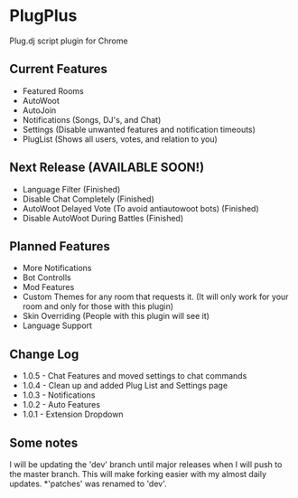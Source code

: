 PlugPlus
=====

Plug.dj script plugin for Chrome

Current Features
----
* Featured Rooms
* AutoWoot
* AutoJoin
* Notifications (Songs, DJ's, and Chat) 
* Settings (Disable unwanted features and notification timeouts)
* PlugList (Shows all users, votes, and relation to you)

Next Release (AVAILABLE SOON!)
----
* Language Filter (Finished)
* Disable Chat Completely (Finished)
* AutoWoot Delayed Vote (To avoid antiautowoot bots) (Finished)
* Disable AutoWoot During Battles (Finished)

Planned Features
----
* More Notifications
* Bot Controlls
* Mod Features
* Custom Themes for any room that requests it. (It will only work for your room and only for those with this plugin)
* Skin Overriding (People with this plugin will see it)
* Language Support


Change Log
----
* 1.0.5 - Chat Features and moved settings to chat commands
* 1.0.4 - Clean up and added Plug List and Settings page
* 1.0.3 - Notifications
* 1.0.2 - Auto Features
* 1.0.1 - Extension Dropdown

Some notes
----
I will be updating the 'dev' branch until major releases when I will push to the master branch. This will make forking easier with my almost daily updates. *'patches' was renamed to 'dev'.
